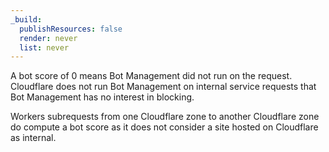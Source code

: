 ```yaml
---
_build:
  publishResources: false
  render: never
  list: never
---
```


A bot score of 0 means Bot Management did not run on the request. Cloudflare does not run Bot Management on internal service requests that Bot Management has no interest in blocking. 

Workers subrequests from one Cloudflare zone to another Cloudflare zone do compute a bot score as it does not consider a site hosted on Cloudflare as internal.
